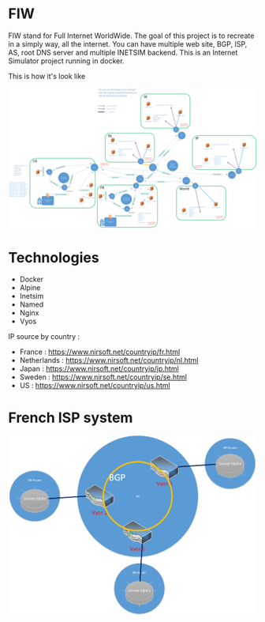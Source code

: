 # FIW
FIW stand for Full Internet WorldWide. The goal of this project is to recreate in a simply way, all the internet. You can have multiple web site, BGP, ISP, AS, root DNS server and multiple INETSIM backend. This is an Internet Simulator project running in docker.

This is how it's look like

![alt text](https://github.com/b4b857f6ee/FIW/blob/master/pictures/Dessin1.png)
 
# Technologies
- Docker
- Alpine
- Inetsim
- Named
- Nginx
- Vyos

IP source by country :
- France : https://www.nirsoft.net/countryip/fr.html
- Netherlands : https://www.nirsoft.net/countryip/nl.html
- Japan : https://www.nirsoft.net/countryip/jp.html
- Sweden : https://www.nirsoft.net/countryip/se.html
- US : https://www.nirsoft.net/countryip/us.html

# French ISP system

![alt text](https://github.com/b4b857f6ee/FIW/blob/master/pictures/Dessin2.png)


